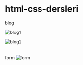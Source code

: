 # html-css-dersleri
blog 
<br>

![blog1](https://user-images.githubusercontent.com/93613471/176630254-53ac87b7-65e9-4eb3-9afe-79ca381bee2d.png)

![blog2](https://user-images.githubusercontent.com/93613471/176630265-8ee5b342-93ab-4d59-8908-3c10d486b05a.png)
<br>
<br>
<br>
form 
![form](https://user-images.githubusercontent.com/93613471/176698342-21dda067-5431-421a-805b-e6eb551a7cc4.png)
